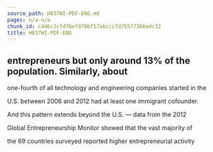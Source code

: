 ```yaml
---
source_path: H037WI-PDF-ENG.md
pages: n/a-n/a
chunk_id: c446c2cfd76ef970bf57abccc7d75577366edc32
title: H037WI-PDF-ENG
---
```

## entrepreneurs but only around 13% of the population. Similarly, about

one-fourth of all technology and engineering companies started in the

U.S. between 2006 and 2012 had at least one immigrant cofounder.

And this pattern extends beyond the U.S. — data from the 2012

Global Entrepreneurship Monitor showed that the vast majority of

the 69 countries surveyed reported higher entrepreneurial activity
